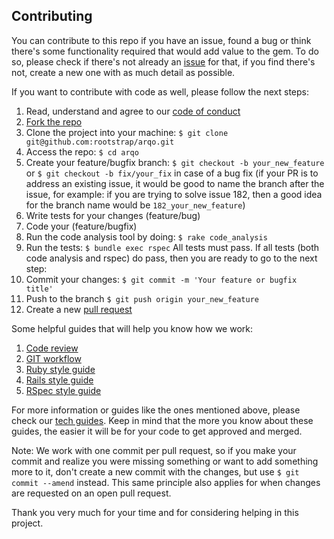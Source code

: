 ## Contributing ##

You can contribute to this repo if you have an issue, found a bug or think there's some functionality required that would add value to the gem. To do so, please check if there's not already an [issue](https://github.com/rootstrap/arqo/issues) for that, if you find there's not, create a new one with as much detail as possible.

If you want to contribute with code as well, please follow the next steps:

1. Read, understand and agree to our [code of conduct](https://github.com/rootstrap/arqo/blob/master/CODE_OF_CONDUCT.md)
2. [Fork the repo](https://help.github.com/articles/about-forks/)
3. Clone the project into your machine:
`$ git clone git@github.com:rootstrap/arqo.git`
4. Access the repo:
`$ cd arqo`
5. Create your feature/bugfix branch:
`$ git checkout -b your_new_feature`
or
`$ git checkout -b fix/your_fix` in case of a bug fix
(if your PR is to address an existing issue, it would be good to name the branch after the issue, for example: if you are trying to solve issue 182, then a good idea for the branch name would be `182_your_new_feature`)
6. Write tests for your changes (feature/bug)
7. Code your (feature/bugfix)
8. Run the code analysis tool by doing:
`$ rake code_analysis`
9. Run the tests:
`$ bundle exec rspec`
All tests must pass. If all tests (both code analysis and rspec) do pass, then you are ready to go to the next step:
10. Commit your changes:
`$ git commit -m 'Your feature or bugfix title'`
11. Push to the branch `$ git push origin your_new_feature`
12. Create a new [pull request](https://help.github.com/articles/creating-a-pull-request/)

Some helpful guides that will help you know how we work:
1. [Code review](https://github.com/rootstrap/tech-guides/tree/master/code-review)
2. [GIT workflow](https://github.com/rootstrap/tech-guides/tree/master/git)
3. [Ruby style guide](https://github.com/rootstrap/tech-guides/tree/master/ruby)
4. [Rails style guide](https://github.com/rootstrap/tech-guides/blob/master/ruby/rails.md)
5. [RSpec style guide](https://github.com/rootstrap/tech-guides/blob/master/ruby/rspec/README.md)

For more information or guides like the ones mentioned above, please check our [tech guides](https://github.com/rootstrap/tech-guides). Keep in mind that the more you know about these guides, the easier it will be for your code to get approved and merged.

Note: We work with one commit per pull request, so if you make your commit and realize you were missing something or want to add something more to it, don't create a new commit with the changes, but use `$ git commit --amend` instead. This same principle also applies for when changes are requested on an open pull request.


Thank you very much for your time and for considering helping in this project.

